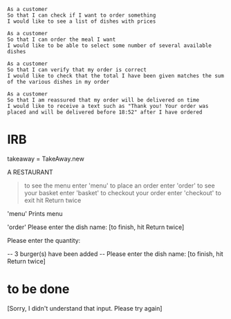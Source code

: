 ```
As a customer
So that I can check if I want to order something
I would like to see a list of dishes with prices

As a customer
So that I can order the meal I want
I would like to be able to select some number of several available dishes

As a customer
So that I can verify that my order is correct
I would like to check that the total I have been given matches the sum of the various dishes in my order

As a customer
So that I am reassured that my order will be delivered on time
I would like to receive a text such as "Thank you! Your order was placed and will be delivered before 18:52" after I have ordered
```
# IRB

takeaway = TakeAway.new

A RESTAURANT
> to see the menu enter             'menu'
> to place an order enter          'order'
> to see your basket enter        'basket'
> to checkout your order enter  'checkout'
> to exit hit Return twice

'menu'
Prints menu

'order'
Please enter the dish name:
[to finish, hit Return twice]

Please enter the quantity:

-- 3 burger(s) have been added --
Please enter the dish name:
[to finish, hit Return twice]

# to be done
[Sorry, I didn't understand that input. Please try again] 